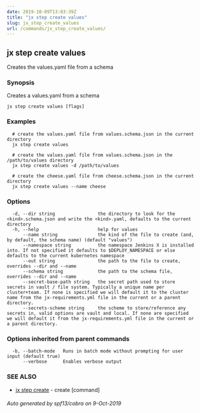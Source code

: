 ```yaml
---
date: 2019-10-09T13:03:39Z
title: "jx step create values"
slug: jx_step_create_values
url: /commands/jx_step_create_values/
---
```

## jx step create values

Creates the values.yaml file from a schema

### Synopsis

Creates a values.yaml from a schema

```
jx step create values [flags]
```

### Examples

```
  # create the values.yaml file from values.schema.json in the current directory
  jx step create values
  
  # create the values.yaml file from values.schema.json in the /path/to/values directory
  jx step create values -d /path/to/values
  
  # create the cheese.yaml file from cheese.schema.json in the current directory
  jx step create values --name cheese
```

### Options

```
  -d, --dir string                the directory to look for the <kind>.schema.json and write the <kind>.yaml, defaults to the current directory
  -h, --help                      help for values
      --name string               the kind of the file to create (and, by default, the schema name) (default "values")
      --namespace string          the namespace Jenkins X is installed into. If not specified it defaults to $DEPLOY_NAMESPACE or else defaults to the current kubernetes namespace
      --out string                the path to the file to create, overrides --dir and --name
      --schema string             the path to the schema file, overrides --dir and --name
      --secret-base-path string   the secret path used to store secrets in vault / file system. Typically a unique name per cluster+team. If none is specified we will default it to the cluster name from the jx-requirements.yml file in the current or a parent directory.
      --secrets-scheme string     the scheme to store/reference any secrets in, valid options are vault and local. If none are specified we will default it from the jx-requirements.yml file in the current or a parent directory.
```

### Options inherited from parent commands

```
  -b, --batch-mode   Runs in batch mode without prompting for user input (default true)
      --verbose      Enables verbose output
```

### SEE ALSO

* [jx step create](/commands/jx_step_create/)	 - create [command]

###### Auto generated by spf13/cobra on 9-Oct-2019
